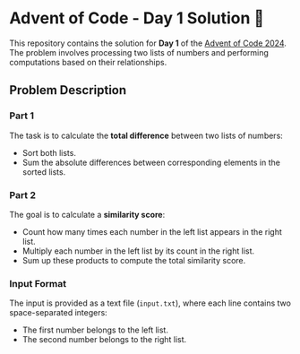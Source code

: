 # Advent of Code - Day 1 Solution 🎄

This repository contains the solution for **Day 1** of the [Advent of Code 2024](https://adventofcode.com/2024/day/1). The problem involves processing two lists of numbers and performing computations based on their relationships.

## Problem Description

### Part 1

The task is to calculate the **total difference** between two lists of numbers:
- Sort both lists.
- Sum the absolute differences between corresponding elements in the sorted lists.

### Part 2

The goal is to calculate a **similarity score**:
- Count how many times each number in the left list appears in the right list.
- Multiply each number in the left list by its count in the right list.
- Sum up these products to compute the total similarity score.

### Input Format

The input is provided as a text file (`input.txt`), where each line contains two space-separated integers:
- The first number belongs to the left list.
- The second number belongs to the right list.
